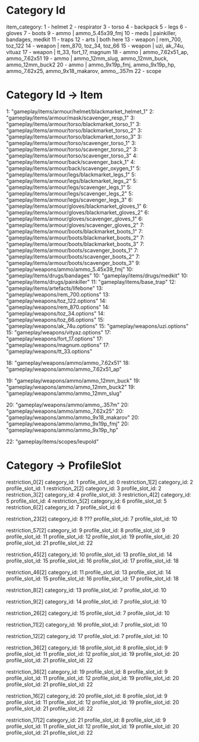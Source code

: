 # Category Id

item_category:
1 - helmet
2 - respirator
3 - torso
4 - backpack
5 - legs
6 - gloves
7 - boots
9 - ammo    | ammo_5.45x39_fmj
10 - meds   | painkiller, bandages, medkit
11 - traps
12 - arts   | both here
13 - weapon | rem_700, toz_122
14 - weapon | rem_870, toz_34, toz_66
15 - weapon | uzi, ak_74u, vituaz
17 - weapon | tt_33, fort_17, magnum
18 - ammo   | ammo_7.62x51_ap, ammo_7.62x51
19 - ammo   | ammo_12mm_slug, ammo_12mm_buck, ammo_12mm_buck2
20 - ammo   | ammo_9x19p_fmj, ammo_9x19p_hp, ammo_7.62x25, ammo_9x18_makarov, ammo_.357m
22 - scope


# Category Id -> Item

1: "gameplay/items/armour/helmet/blackmarket_helmet_1"
2: "gameplay/items/armour/mask/scavenger_resp_1"
3: "gameplay/items/armour/torso/blackmarket_torso_1"
3: "gameplay/items/armour/torso/blackmarket_torso_2"
3: "gameplay/items/armour/torso/blackmarket_torso_3"
3: "gameplay/items/armour/torso/scavenger_torso_1"
3: "gameplay/items/armour/torso/scavenger_torso_2"
3: "gameplay/items/armour/torso/scavenger_torso_3"
4: "gameplay/items/armour/back/scavenger_back_1"
4: "gameplay/items/armour/back/scavenger_oxygen_1"
5: "gameplay/items/armour/legs/blackmarket_legs_1"
5: "gameplay/items/armour/legs/blackmarket_legs_2"
5: "gameplay/items/armour/legs/scavenger_legs_1"
5: "gameplay/items/armour/legs/scavenger_legs_2"
5: "gameplay/items/armour/legs/scavenger_legs_3"
6: "gameplay/items/armour/gloves/blackmarket_gloves_1"
6: "gameplay/items/armour/gloves/blackmarket_gloves_2"
6: "gameplay/items/armour/gloves/scavenger_gloves_1"
6: "gameplay/items/armour/gloves/scavenger_gloves_2"
7: "gameplay/items/armour/boots/blackmarket_boots_1"
7: "gameplay/items/armour/boots/blackmarket_boots_2"
7: "gameplay/items/armour/boots/blackmarket_boots_3"
7: "gameplay/items/armour/boots/scavenger_boots_1"
7: "gameplay/items/armour/boots/scavenger_boots_2"
7: "gameplay/items/armour/boots/scavenger_boots_3"
9: "gameplay/weapons/ammo/ammo_5.45x39_fmj"
10: "gameplay/items/drugs/bandages"
10: "gameplay/items/drugs/medkit"
10: "gameplay/items/drugs/painkiller"
11: "gameplay/items/base_trap"
12: "gameplay/items/artefacts/lifebone"
13: "gameplay/weapons/rem_700.options"
13: "gameplay/weapons/toz_122.options"
14: "gameplay/weapons/rem_870.options"
14: "gameplay/weapons/toz_34.options"
14: "gameplay/weapons/toz_66.options"
15: "gameplay/weapons/ak_74u.options"
15: "gameplay/weapons/uzi.options"
15: "gameplay/weapons/vityaz.options"
17: "gameplay/weapons/fort_17.options"
17: "gameplay/weapons/magnum.options"
17: "gameplay/weapons/tt_33.options"

18: "gameplay/weapons/ammo/ammo_7.62x51"
18: "gameplay/weapons/ammo/ammo_7.62x51_ap"

19: "gameplay/weapons/ammo/ammo_12mm_buck"
19: "gameplay/weapons/ammo/ammo_12mm_buck2"
19: "gameplay/weapons/ammo/ammo_12mm_slug"

20: "gameplay/weapons/ammo/ammo_.357m"
20: "gameplay/weapons/ammo/ammo_7.62x25"
20: "gameplay/weapons/ammo/ammo_9x18_makarov"
20: "gameplay/weapons/ammo/ammo_9x19p_fmj"
20: "gameplay/weapons/ammo/ammo_9x19p_hp"

22: "gameplay/items/scopes/leupold"


# Category -> ProfileSlot

restriction_0[2]
  category_id: 1
  profile_slot_id: 0
restriction_1[2]
  category_id: 2
  profile_slot_id: 1
restriction_2[2]
  category_id: 3
  profile_slot_id: 2
restriction_3[2]
  category_id: 4
  profile_slot_id: 3
restriction_4[2]
  category_id: 5
  profile_slot_id: 4
restriction_5[2]
  category_id: 6
  profile_slot_id: 5
restriction_6[2]
  category_id: 7
  profile_slot_id: 6

restriction_23[2]
  category_id: 8 ???
  profile_slot_id: 7
  profile_slot_id: 10

restriction_57[2]
  category_id: 9
  profile_slot_id: 8
  profile_slot_id: 9
  profile_slot_id: 11
  profile_slot_id: 12
  profile_slot_id: 19
  profile_slot_id: 20
  profile_slot_id: 21
  profile_slot_id: 22

restriction_45[2]
  category_id: 10
  profile_slot_id: 13
  profile_slot_id: 14
  profile_slot_id: 15
  profile_slot_id: 16
  profile_slot_id: 17
  profile_slot_id: 18

restriction_46[2]
  category_id: 11
  profile_slot_id: 13
  profile_slot_id: 14
  profile_slot_id: 15
  profile_slot_id: 16
  profile_slot_id: 17
  profile_slot_id: 18

restriction_8[2]
  category_id: 13
  profile_slot_id: 7
  profile_slot_id: 10

restriction_9[2]
  category_id: 14
  profile_slot_id: 7
  profile_slot_id: 10

restriction_26[2]
  category_id: 15
  profile_slot_id: 7
  profile_slot_id: 10

restriction_11[2]
  category_id: 16
  profile_slot_id: 7
  profile_slot_id: 10

restriction_12[2]
  category_id: 17
  profile_slot_id: 7
  profile_slot_id: 10

restriction_36[2]
  category_id: 18
  profile_slot_id: 8
  profile_slot_id: 9
  profile_slot_id: 11
  profile_slot_id: 12
  profile_slot_id: 19
  profile_slot_id: 20
  profile_slot_id: 21
  profile_slot_id: 22

restriction_36[2]
  category_id: 19
  profile_slot_id: 8
  profile_slot_id: 9
  profile_slot_id: 11
  profile_slot_id: 12
  profile_slot_id: 19
  profile_slot_id: 20
  profile_slot_id: 21
  profile_slot_id: 22

restriction_16[2]
  category_id: 20
  profile_slot_id: 8
  profile_slot_id: 9
  profile_slot_id: 11
  profile_slot_id: 12
  profile_slot_id: 19
  profile_slot_id: 20
  profile_slot_id: 21
  profile_slot_id: 22

restriction_17[2]
  category_id: 21
  profile_slot_id: 8
  profile_slot_id: 9
  profile_slot_id: 11
  profile_slot_id: 12
  profile_slot_id: 19
  profile_slot_id: 20
  profile_slot_id: 21
  profile_slot_id: 22
